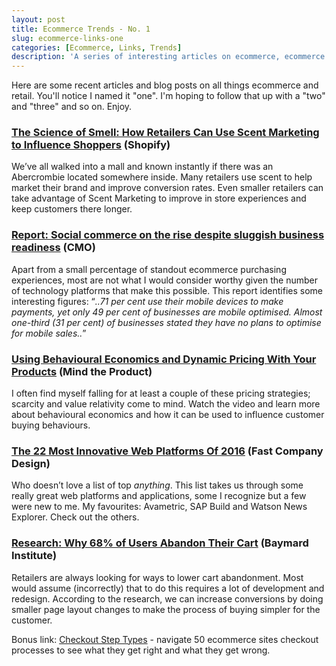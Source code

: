 ```yaml
---
layout: post
title: Ecommerce Trends - No. 1
slug: ecommerce-links-one
categories: [Ecommerce, Links, Trends]
description: 'A series of interesting articles on ecommerce, ecommerce technology and retail'
---
```


Here are some recent articles and blog posts on all things ecommerce and retail. You'll notice I named it "one". I'm hoping to follow that up with a "two" and "three" and so on. Enjoy.

### [The Science of Smell: How Retailers Can Use Scent Marketing to Influence Shoppers](http://company-retail.myshopify.com/blogs/blog/the-science-of-smell-how-retailers-can-use-scent-marketing-to-make-more-sales) (Shopify)

We’ve all walked into a mall and known instantly if there was an Abercrombie located somewhere inside. Many retailers use scent to help market their brand and improve conversion rates. Even smaller retailers can take advantage of Scent Marketing to improve in store experiences and keep customers there longer.

### [Report: Social commerce on the rise despite sluggish business readiness](http://www.cmo.com.au/article/607234/report-social-commerce-rise-despite-sluggish-business-readiness/) (CMO)

Apart from a small percentage of standout ecommerce purchasing experiences, most are not what I would consider worthy given the number of technology platforms that make this possible. This report identifies some interesting figures: “*..71 per cent use their mobile devices to make payments, yet only 49 per cent of businesses are mobile optimised. Almost one-third (31 per cent) of businesses stated they have no plans to optimise for mobile sales..*”

### [Using Behavioural Economics and Dynamic Pricing With Your Products](http://www.mindtheproduct.com/2016/10/using-behavioural-economics-dynamic-pricing-products/) (Mind the Product)

I often find myself falling for at least a couple of these pricing strategies; scarcity and value relativity come to mind. Watch the video and learn more about behavioural economics and how it can be used to influence customer buying behaviours. [
](http://www.mindtheproduct.com/2016/10/using-behavioural-economics-dynamic-pricing-products/)

### [The 22 Most Innovative Web Platforms Of 2016](https://www.fastcodesign.com/3064301/innovation-by-design/the-22-most-innovative-web-platforms-of-2016) (Fast Company Design)

Who doesn’t love a list of top *anything*. This list takes us through some really great web platforms and applications, some I recognize but a few were new to me. My favourites: Avametric, SAP Build and Watson News Explorer. Check out the others. 

### [Research: Why 68% of Users Abandon Their Cart](http://baymard.com/blog/ecommerce-checkout-usability-report-and-benchmark) (Baymard Institute)

Retailers are always looking for ways to lower cart abandonment. Most would assume (incorrectly) that to do this requires a lot of development and redesign. According to the research, we can increase conversions by doing smaller page layout changes to make the process of buying simpler for the customer. 

Bonus link: [Checkout Step Types](http://baymard.com/checkout-usability/benchmark/step-type) - navigate 50 ecommerce sites checkout processes to see what they get right and what they get wrong.